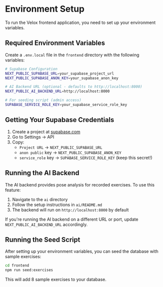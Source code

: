 # Environment Setup

To run the Velox frontend application, you need to set up your environment variables.

## Required Environment Variables

Create a `.env.local` file in the `frontend` directory with the following variables:

```bash
# Supabase Configuration
NEXT_PUBLIC_SUPABASE_URL=your_supabase_project_url
NEXT_PUBLIC_SUPABASE_ANON_KEY=your_supabase_anon_key

# AI Backend URL (optional - defaults to http://localhost:8000)
NEXT_PUBLIC_AI_BACKEND_URL=http://localhost:8000

# For seeding script (admin access)
SUPABASE_SERVICE_ROLE_KEY=your_supabase_service_role_key
```

## Getting Your Supabase Credentials

1. Create a project at [supabase.com](https://supabase.com)
2. Go to Settings → API
3. Copy:
   - `Project URL` → `NEXT_PUBLIC_SUPABASE_URL`
   - `anon public` key → `NEXT_PUBLIC_SUPABASE_ANON_KEY`
   - `service_role` key → `SUPABASE_SERVICE_ROLE_KEY` (keep this secret!)

## Running the AI Backend

The AI backend provides pose analysis for recorded exercises. To use this feature:

1. Navigate to the `ai` directory
2. Follow the setup instructions in `ai/README.md`
3. The backend will run on `http://localhost:8000` by default

If you're running the AI backend on a different URL or port, update `NEXT_PUBLIC_AI_BACKEND_URL` accordingly.

## Running the Seed Script

After setting up your environment variables, you can seed the database with sample exercises:

```bash
cd frontend
npm run seed:exercises
```

This will add 8 sample exercises to your database. 